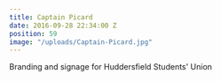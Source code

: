 ```yaml
---
title: Captain Picard
date: 2016-09-28 22:34:00 Z
position: 59
image: "/uploads/Captain-Picard.jpg"
---
```


Branding and signage for Huddersfield Students' Union